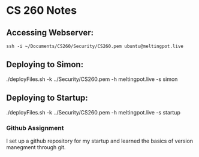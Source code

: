 # CS 260 Notes

## Accessing Webserver:
`ssh -i ~/Documents/CS260/Security/CS260.pem ubuntu@meltingpot.live`

## Deploying to Simon:
./deployFiles.sh -k ../Security/CS260.pem -h meltingpot.live -s simon

## Deploying to Startup:
./deployFiles.sh -k ../Security/CS260.pem -h meltingpot.live -s startup

### Github Assignment

I set up a github repository for my startup and learned the basics of version manegment through git.